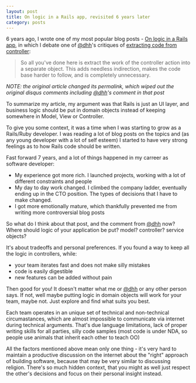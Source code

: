 ```yaml
---
layout: post
title: On logic in a Rails app, revisited 6 years later
category: posts
---
```


6 years ago, I wrote one of my most popular blog posts - [On logic in a Rails app][1], in which I debate one of [@dhh][2]'s
critiques of [extracting code from controller][3]:

> So all you've done here is extract the work of the controller action into a separate object. This adds needless indirection, makes the code base harder to follow, and is completely unnecessary.

*NOTE: the original article changed its permalink, which wiped out
the original disqus comments including [@dhh][2]'s comment
in that post*

To summarize my article, my argument was that Rails is just an UI layer, and business
logic should be put in domain objects instead of keeping somewhere in Model, View or Controller.

To give you some context, it was a time when I was starting to grow as a Rails/Ruby
developer. I was reading a lot of blog posts on the topics and (as any young
developer with a lot of self esteem) I started to have
very strong feelings as to how Rails code should be written.

Fast forward 7 years, and a lot of things happened in my carreer as software developer:
- My experience got more rich. I launched projects, working with a lot of different
constraints and people
- My day to day work changed. I climbed the company ladder, eventually ending up in the
CTO position. The types of decisions that I have to make changed.
- I got more emotionally mature, which thankfully prevented me from writing more
controversial blog posts

So what do I think about that post, and the comment from [@dhh][2] now?
Where should logic of your application be put? model? controller? service objects?

It's about tradeoffs and personal preferences. If you found a way to keep all the logic in controllers, while:
- your team iterates fast and does not make silly mistakes
- code is easily digestible
- new features can be added without pain

Then good for you! It doesn't matter what me or [@dhh][2] or any other person says. If not,
well maybe putting logic in domain objects will work for your team, maybe not. Just explore and
find what suits you best.

Each team operates in an unique set of technical and non-technical circumastances, which are almost impossible to communicate
via internet during technical arguments. That's due language limitations, lack of proper
writing skills for all parties, silly code samples (most code is under NDA, so people use animals that inherit each other
to teach OO)

All the factors mentioned above mean only one thing - it's very hard to maintain a productive
discussion on the internet about the "right" approach of building software, because that may
be very similar to discussing religion. There's so much hidden context, that you might as
well just respect the other's decisions and focus on their personal insight instead.

[1]: /posts/rails-logic/
[2]: https://mobile.twitter.com/dhh
[3]: https://grantammons.me/2012/12/22/where-the-logic-hides/
